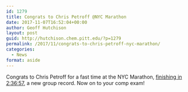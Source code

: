 ```yaml
---
id: 1279
title: Congrats to Chris Petroff @NYC Marathon
date: 2017-11-07T16:52:04+00:00
author: Geoff Hutchison
layout: post
guid: http://hutchison.chem.pitt.edu/?p=1279
permalink: /2017/11/congrats-to-chris-petroff-nyc-marathon/
categories:
  - News
format: aside
---
```

Congrats to Chris Petroff for a fast time at the NYC Marathon, [finishing in 2:36:57](http://results.nyrr.org/event/M2017/result/2030), a new group record. Now on to your comp exam!